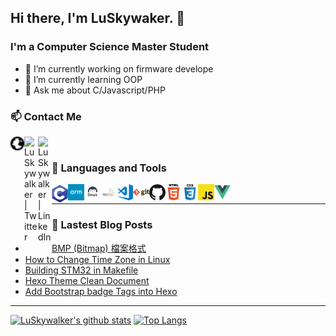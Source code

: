 ## Hi there, I'm LuSkywaker. :wave:

### I'm a Computer Science Master Student
- :satellite: I’m currently working on firmware develope
- :flashlight: I’m currently learning OOP
- :speech_balloon: Ask me about C/Javascript/PHP

### :mailbox: Contact Me
[<img align="left" alt="LuSkywalker" width="22px" src="https://raw.githubusercontent.com/iconic/open-iconic/master/svg/globe.svg" />][website]
[<img align="left" alt="LuSkywalker | Twitter" width="22px" src="https://cdn.jsdelivr.net/npm/simple-icons@v3/icons/twitter.svg" />][twitter]
[<img align="left" alt="LuSkywalker | LinkedIn" width="22px" src="https://cdn.jsdelivr.net/npm/simple-icons@v3/icons/linkedin.svg" />][linkedin]
<br>

### :hammer: Languages and Tools
<img align="left" alt="C" width="26px" src="https://raw.githubusercontent.com/luswdev/luswdev/master/tool-images/c.png" />
<img align="left" alt="arm" width="26px" src="https://raw.githubusercontent.com/luswdev/luswdev/master/tool-images/arm.png" />
<img align="left" alt="Linux" width="26px" src="https://raw.githubusercontent.com/luswdev/luswdev/master/tool-images/linux.jpg" />
<img align="left" alt="MySQL" width="26px" src="https://raw.githubusercontent.com/luswdev/luswdev/master/tool-images/mysql.png" />
<img align="left" alt="Visual Studio Code" width="26px" src="https://raw.githubusercontent.com/luswdev/luswdev/master/tool-images/vscode.png" />
<img align="left" alt="Git" width="26px" src="https://raw.githubusercontent.com/luswdev/luswdev/master/tool-images/git.png" />
<img align="left" alt="GitHub" width="26px" src="https://raw.githubusercontent.com/luswdev/luswdev/master/tool-images/github.png" />
<img align="left" alt="HTML5" width="26px" src="https://raw.githubusercontent.com/luswdev/luswdev/master/tool-images/html.png" />
<img align="left" alt="CSS3" width="26px" src="https://raw.githubusercontent.com/luswdev/luswdev/master/tool-images/css.png" />
<img align="left" alt="Javascript" width="26px" src="https://raw.githubusercontent.com/luswdev/luswdev/master/tool-images/js.png" />
<img align="left" alt="Vuejs" width="26px" src="https://raw.githubusercontent.com/luswdev/luswdev/master/tool-images/vue.png" />
<br>

---

### :notebook: Lastest Blog Posts
<!-- BLOG-POST-LIST:START -->
- [BMP (Bitmap) 檔案格式](https://blog.lusw.dev/posts/bitmap-file-structure.html)
- [How to Change Time Zone in Linux](https://blog.lusw.dev/posts/linux/change-timezone.html)
- [Building STM32 in Makefile](https://blog.lusw.dev/posts/linux/building-stm32-in-makefile.html)
- [Hexo Theme Clean Document](https://blog.lusw.dev/posts/hexo/theme-clean-doc.html)
- [Add Bootstrap badge Tags into Hexo](https://blog.lusw.dev/posts/hexo/add-bs-label.html)
<!-- BLOG-POST-LIST:END -->

---

[![LuSkywalker's github stats](https://github-readme-stats.vercel.app/api?username=luswdev&theme=vue&show_icons=true&hide=issues)](https://github.com/luswdev)
[![Top Langs](https://github-readme-stats.vercel.app/api/top-langs/?username=luswdev&layout=compact)](https://github.com/luswdev)

[website]: https://blog.lusw.dev
[twitter]: https://twitter.com/luswdev
[linkedin]: https://www.linkedin.com/in/callum-lu
